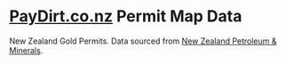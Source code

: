 [PayDirt.co.nz](http://www.paydirt.co.nz/) Permit Map Data
=============================

New Zealand Gold Permits.
Data sourced from [New Zealand Petroleum & Minerals](https://data.nzpam.govt.nz/).
